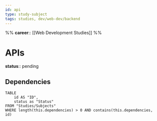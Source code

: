 ```yaml
---
id: api
type: study-subject
tags: studies, dev/web-dev/backend
---
```

%%
**career**:: [[Web Development Studies]]
%%

# APIs

**status**:: pending

## Dependencies

```dataview
TABLE
	id AS "ID",
	status as "Status"
FROM "Studies/Subjects"
WHERE length(this.dependencies) > 0 AND contains(this.dependencies, id)
```